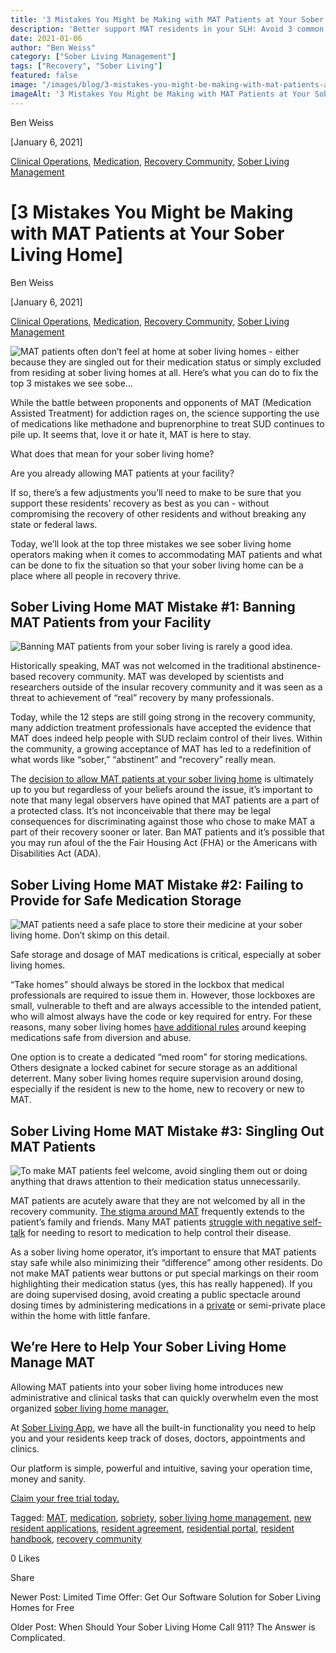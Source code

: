 ```yaml
---
title: '3 Mistakes You Might be Making with MAT Patients at Your Sober Living Home'
description: 'Better support MAT residents in your SLH: Avoid 3 common pitfalls (Jan 2021 tips). From the Sober Living App blog archives.'
date: 2021-01-06
author: "Ben Weiss"
category: ["Sober Living Management"]
tags: ["Recovery", "Sober Living"]
featured: false
image: "/images/blog/3-mistakes-you-might-be-making-with-mat-patients-at-your-sober-living-home/Screenshot_2020-12-31_at_12.55.28_PM.png"
imageAlt: '3 Mistakes You Might be Making with MAT Patients at Your Sober Living Home'
---
```


Ben Weiss

[January 6, 2021]

[Clinical Operations](/sober-living-app-blog/category/Clinical+Operations), [Medication](/sober-living-app-blog/category/Medication), [Recovery Community](/sober-living-app-blog/category/Recovery+Community), [Sober Living Management](/sober-living-app-blog/category/Sober+Living+Management)

#  [3 Mistakes You Might be Making with MAT Patients at Your Sober Living Home]

Ben Weiss

[January 6, 2021]

[Clinical Operations](/sober-living-app-blog/category/Clinical+Operations), [Medication](/sober-living-app-blog/category/Medication), [Recovery Community](/sober-living-app-blog/category/Recovery+Community), [Sober Living Management](/sober-living-app-blog/category/Sober+Living+Management)

![MAT patients often don’t feel at home at sober living homes - either because they are singled out for their medication status or simply excluded from residing at sober living homes at all. Here’s what you can do to fix the top 3 mistakes we see sobe…](/images/blog/3-mistakes-you-might-be-making-with-mat-patients-at-your-sober-living-home/Screenshot_2020-12-31_at_12.53.04_PM.png)

While the battle between proponents and opponents of MAT (Medication Assisted Treatment) for addiction rages on, the science supporting the use of medications like methadone and buprenorphine to treat SUD continues to pile up. It seems that, love it or hate it, MAT is here to stay. 

What does that mean for your sober living home? 

Are you already allowing MAT patients at your facility? 

If so, there’s a few adjustments you’ll need to make to be sure that you support these residents’ recovery as best as you can - without compromising the recovery of other residents and without breaking any state or federal laws.

Today, we’ll look at the top three mistakes we see sober living home operators making when it comes to accommodating MAT patients and what can be done to fix the situation so that your sober living home can be a place where all people in recovery thrive. 

## Sober Living Home MAT Mistake #1: Banning MAT Patients from your Facility

![Banning MAT patients from your sober living is rarely a good idea.](/images/blog/3-mistakes-you-might-be-making-with-mat-patients-at-your-sober-living-home/Screenshot_2020-12-31_at_12.56.28_PM.png)

Historically speaking, MAT was not welcomed in the traditional abstinence-based recovery community. MAT was developed by scientists and researchers outside of the insular recovery community and it was seen as a threat to achievement of “real” recovery by many professionals. 

Today, while the 12 steps are still going strong in the recovery community, many addiction treatment professionals have accepted the evidence that MAT does indeed help people with SUD reclaim control of their lives. Within the community, a growing acceptance of MAT has led to a redefinition of what words like “sober,” “abstinent” and “recovery” really mean. 

The [decision to allow MAT patients at your sober living home](https://soberlivingapp.com/sober-living-app-blog/2020/2/18/find-your-people-defining-your-ideal-sober-living-home-resident) is ultimately up to you but regardless of your beliefs around the issue, it’s important to note that many legal observers have opined that MAT patients are a part of a protected class. It’s not inconceivable that there may be legal consequences for discriminating against those who chose to make MAT a part of their recovery sooner or later. Ban MAT patients and it’s possible that you may run afoul of the the Fair Housing Act (FHA) or the Americans with Disabilities Act (ADA). 

## Sober Living Home MAT Mistake #2: Failing to Provide for Safe Medication Storage

![MAT patients need a safe place to store their medicine at your sober living home. Don’t skimp on this detail.](/images/blog/3-mistakes-you-might-be-making-with-mat-patients-at-your-sober-living-home/Screenshot_2020-12-31_at_12.58.37_PM.png)

Safe storage and dosage of MAT medications is critical, especially at sober living homes. 

“Take homes” should always be stored in the lockbox that medical professionals are required to issue them in. However, those lockboxes are small, vulnerable to theft and are always accessible to the intended patient, who will almost always have the code or key required for entry. For these reasons, many sober living homes [have additional rules](https://soberlivingapp.com/sober-living-app-blog/2020/6/30/heres-what-you-need-to-start-including-in-your-sober-living-home-resident-agreements) around keeping medications safe from diversion and abuse. 

One option is to create a dedicated “med room” for storing medications. Others designate a locked cabinet for secure storage as an additional deterrent. Many sober living homes require supervision around dosing, especially if the resident is new to the home, new to recovery or new to MAT. 

## Sober Living Home MAT Mistake #3: Singling Out MAT Patients 

![To make MAT patients feel welcome, avoid singling them out or doing anything that draws attention to their medication status unnecessarily.](/images/blog/3-mistakes-you-might-be-making-with-mat-patients-at-your-sober-living-home/Screenshot_2020-12-31_at_12.55.28_PM.png)

MAT patients are acutely aware that they are not welcomed by all in the recovery community. [The stigma around MAT](/2019/11/19/dealing-with-nimbys-at-your-sober-living-housenbsp) frequently extends to the patient’s family and friends. Many MAT patients [struggle with negative self-talk](https://soberlivingapp.com/sober-living-app-blog/2020/10/20/4-ways-a-trauma-informed-approach-can-help-your-sober-living-residents-cope-with-pandemic-stress) for needing to resort to medication to help control their disease.

As a sober living home operator, it’s important to ensure that MAT patients stay safe while also minimizing their “difference” among other residents. Do not make MAT patients wear buttons or put special markings on their room highlighting their medication status (yes, this has really happened). If you are doing supervised dosing, avoid creating a public spectacle around dosing times by administering medications in a [private](https://soberlivingapp.com/sober-living-app-blog/2020/7/21/is-your-sober-living-home-accidentally-violating-hipaa-laws) or semi-private place within the home with little fanfare. 

## We’re Here to Help Your Sober Living Home Manage MAT 

Allowing MAT patients into your sober living home introduces new administrative and clinical tasks that can quickly overwhelm even the most organized [sober living home manager.](/2020/8/5/5-things-your-sober-living-home-manager-is-afraid-to-tell-you) 

At [Sober Living App](/), we have all the built-in functionality you need to help you and your residents keep track of doses, doctors, appointments and clinics. 

Our platform is simple, powerful and intuitive, saving your operation time, money and sanity. 

[Claim your free trial today.](https://behavehealth.com/get-started)

Tagged: [MAT](/sober-living-app-blog/tag/MAT), [medication](/sober-living-app-blog/tag/medication), [sobriety](/sober-living-app-blog/tag/sobriety), [sober living home management](/sober-living-app-blog/tag/sober+living+home+management), [new resident applications](/sober-living-app-blog/tag/new+resident+applications), [resident agreement](https://soberlivingapp.com/sober-living-app-blog/tag/resident+agreement), [residential portal](https://soberlivingapp.com/sober-living-app-blog/tag/residential+portal), [resident handbook](https://soberlivingapp.com/sober-living-app-blog/tag/resident+handbook), [recovery community](/sober-living-app-blog/tag/recovery+community)

0 Likes

Share

Newer Post: Limited Time Offer: Get Our Software Solution for Sober Living Homes for Free

Older Post: When Should Your Sober Living Home Call 911? The Answer is Complicated.